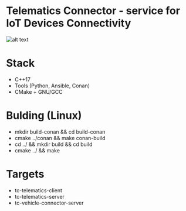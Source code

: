 # Telematics Connector - service for IoT Devices Connectivity
![alt text](https://ibb.co/vcKB5KK)

# Stack
 - C++17 
 - Tools (Python, Ansible, Conan)
 - CMake + GNU/GCC

# Bulding (Linux)
* mkdir build-conan && cd build-conan
* cmake ../conan && make conan-build
* cd ../ && mkdir build && cd build
* cmake ../ && make

# Targets
* tc-telematics-client
* tc-telematics-server
* tc-vehicle-connector-server
